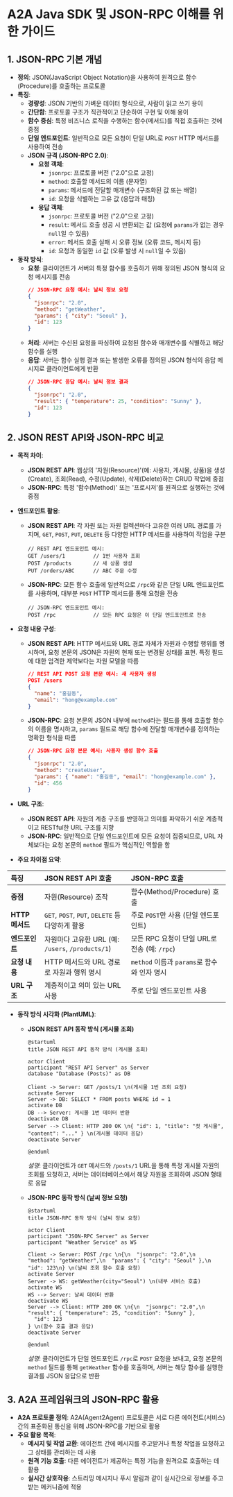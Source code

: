# **A2A Java SDK 및 JSON-RPC 이해를 위한 가이드**

## **1. JSON-RPC 기본 개념**

* **정의**: JSON(JavaScript Object Notation)을 사용하여 원격으로 함수(Procedure)를 호출하는 프로토콜
* **특징**:
    * **경량성**: JSON 기반의 가벼운 데이터 형식으로, 사람이 읽고 쓰기 용이
    * **간단함**: 프로토콜 구조가 직관적이고 단순하여 구현 및 이해 용이
    * **함수 중심**: 특정 비즈니스 로직을 수행하는 함수(메서드)를 직접 호출하는 것에 중점
    * **단일 엔드포인트**: 일반적으로 모든 요청이 단일 URL로 `POST` HTTP 메서드를 사용하여 전송
    * **JSON 규격 (JSON-RPC 2.0)**:
        * **요청 객체**:
            * `jsonrpc`: 프로토콜 버전 ("2.0"으로 고정)
            * `method`: 호출할 메서드의 이름 (문자열)
            * `params`: 메서드에 전달할 매개변수 (구조화된 값 또는 배열)
            * `id`: 요청을 식별하는 고유 값 (응답과 매칭)
        * **응답 객체**:
            * `jsonrpc`: 프로토콜 버전 ("2.0"으로 고정)
            * `result`: 메서드 호출 성공 시 반환되는 값 (요청에 `params`가 없는 경우 `null`일 수 있음)
            * `error`: 메서드 호출 실패 시 오류 정보 (오류 코드, 메시지 등)
            * `id`: 요청과 동일한 `id` 값 (오류 발생 시 `null`일 수 있음)
* **동작 방식**:
    * **요청**: 클라이언트가 서버의 특정 함수를 호출하기 위해 정의된 JSON 형식의 요청 메시지를 전송
        ```json
        // JSON-RPC 요청 예시: 날씨 정보 요청
        {
          "jsonrpc": "2.0",
          "method": "getWeather",
          "params": { "city": "Seoul" },
          "id": 123
        }
        ```
    * **처리**: 서버는 수신된 요청을 파싱하여 요청된 함수와 매개변수를 식별하고 해당 함수를 실행
    * **응답**: 서버는 함수 실행 결과 또는 발생한 오류를 정의된 JSON 형식의 응답 메시지로 클라이언트에게 반환
        ```json
        // JSON-RPC 응답 예시: 날씨 정보 결과
        {
          "jsonrpc": "2.0",
          "result": { "temperature": 25, "condition": "Sunny" },
          "id": 123
        }
        ```

## **2. JSON REST API와 JSON-RPC 비교**

* **목적 차이**:
    * **JSON REST API**: 웹상의 '자원(Resource)'(예: 사용자, 게시물, 상품)을 생성(Create), 조회(Read), 수정(Update), 삭제(Delete)하는 CRUD 작업에 중점
    * **JSON-RPC**: 특정 '함수(Method)' 또는 '프로시저'를 원격으로 실행하는 것에 중점
* **엔드포인트 활용**:
    * **JSON REST API**: 각 자원 또는 자원 컬렉션마다 고유한 여러 URL 경로를 가지며, `GET`, `POST`, `PUT`, `DELETE` 등 다양한 HTTP 메서드를 사용하여 작업을 구분
        ```
        // REST API 엔드포인트 예시:
        GET /users/1         // 1번 사용자 조회
        POST /products       // 새 상품 생성
        PUT /orders/ABC      // ABC 주문 수정
        ```
    * **JSON-RPC**: 모든 함수 호출에 일반적으로 `/rpc`와 같은 단일 URL 엔드포인트를 사용하며, 대부분 `POST` HTTP 메서드를 통해 요청을 전송
        ```
        // JSON-RPC 엔드포인트 예시:
        POST /rpc            // 모든 RPC 요청은 이 단일 엔드포인트로 전송
        ```
* **요청 내용 구성**:
    * **JSON REST API**: HTTP 메서드와 URL 경로 자체가 자원과 수행할 행위를 명시하며, 요청 본문의 JSON은 자원의 현재 또는 변경될 상태를 표현. 특정 필드에 대한 엄격한 제약보다는 자원 모델을 따름
        ```json
        // REST API POST 요청 본문 예시: 새 사용자 생성
        POST /users
        {
          "name": "홍길동",
          "email": "hong@example.com"
        }
        ```
    * **JSON-RPC**: 요청 본문의 JSON 내부에 `method`라는 필드를 통해 호출할 함수의 이름을 명시하고, `params` 필드로 해당 함수에 전달할 매개변수를 정의하는 명확한 형식을 따름
        ```json
        // JSON-RPC 요청 본문 예시: 사용자 생성 함수 호출
        {
          "jsonrpc": "2.0",
          "method": "createUser",
          "params": { "name": "홍길동", "email": "hong@example.com" },
          "id": 456
        }
        ```
* **URL 구조**:
    * **JSON REST API**: 자원의 계층 구조를 반영하고 의미를 파악하기 쉬운 계층적이고 RESTful한 URL 구조를 지향
    * **JSON-RPC**: 일반적으로 단일 엔드포인트에 모든 요청이 집중되므로, URL 자체보다는 요청 본문의 `method` 필드가 핵심적인 역할을 함

* **주요 차이점 요약**:

| 특징 | JSON REST API 호출 | JSON-RPC 호출 |
| :---- | :-------------------- | :--------------- |
| **중점** | 자원(Resource) 조작 | 함수(Method/Procedure) 호출 |
| **HTTP 메서드** | `GET`, `POST`, `PUT`, `DELETE` 등 다양하게 활용 | 주로 `POST`만 사용 (단일 엔드포인트) |
| **엔드포인트** | 자원마다 고유한 URL (예: `/users`, `/products/1`) | 모든 RPC 요청이 단일 URL로 전송 (예: `/rpc`) |
| **요청 내용** | HTTP 메서드와 URL 경로로 자원과 행위 명시 | `method` 이름과 `params`로 함수와 인자 명시 |
| **URL 구조** | 계층적이고 의미 있는 URL 사용 | 주로 단일 엔드포인트 사용 |

* **동작 방식 시각화 (PlantUML)**:
    * **JSON REST API 동작 방식 (게시물 조회)**
        ```plantuml
        @startuml
        title JSON REST API 동작 방식 (게시물 조회)

        actor Client
        participant "REST API Server" as Server
        database "Database (Posts)" as DB

        Client -> Server: GET /posts/1 \n(게시물 1번 조회 요청)
        activate Server
        Server -> DB: SELECT * FROM posts WHERE id = 1
        activate DB
        DB --> Server: 게시물 1번 데이터 반환
        deactivate DB
        Server --> Client: HTTP 200 OK \n{ "id": 1, "title": "첫 게시물", "content": "..." } \n(게시물 데이터 응답)
        deactivate Server

        @enduml
        ```
      *설명*: 클라이언트가 `GET` 메서드와 `/posts/1` URL을 통해 특정 게시물 자원의 조회를 요청하고, 서버는 데이터베이스에서 해당 자원을 조회하여 JSON 형태로 응답

    * **JSON-RPC 동작 방식 (날씨 정보 요청)**
        ```plantuml
        @startuml
        title JSON-RPC 동작 방식 (날씨 정보 요청)

        actor Client
        participant "JSON-RPC Server" as Server
        participant "Weather Service" as WS

        Client -> Server: POST /rpc \n{\n  "jsonrpc": "2.0",\n  "method": "getWeather",\n  "params": { "city": "Seoul" },\n  "id": 123\n} \n(날씨 조회 함수 호출 요청)
        activate Server
        Server -> WS: getWeather(city="Seoul") \n(내부 서비스 호출)
        activate WS
        WS --> Server: 날씨 데이터 반환
        deactivate WS
        Server --> Client: HTTP 200 OK \n{\n  "jsonrpc": "2.0",\n  "result": { "temperature": 25, "condition": "Sunny" },
          "id": 123
        } \n(함수 호출 결과 응답)
        deactivate Server

        @enduml
        ```
      *설명*: 클라이언트가 단일 엔드포인트 `/rpc`로 `POST` 요청을 보내고, 요청 본문의 `method` 필드를 통해 `getWeather` 함수를 호출하며, 서버는 해당 함수를 실행한 결과를 JSON 응답으로 반환

## **3. A2A 프레임워크의 JSON-RPC 활용**

* **A2A 프로토콜 정의**: A2A(Agent2Agent) 프로토콜은 서로 다른 에이전트(서비스) 간의 표준화된 통신을 위해 JSON-RPC를 기반으로 활용
* **주요 활용 목적**:
    * **메시지 및 작업 교환**: 에이전트 간에 메시지를 주고받거나 특정 작업을 요청하고 그 상태를 관리하는 데 사용
    * **원격 기능 호출**: 다른 에이전트가 제공하는 특정 기능을 원격으로 호출하는 데 활용
    * **실시간 상호작용**: 스트리밍 메시지나 푸시 알림과 같이 실시간으로 정보를 주고받는 메커니즘에 적용
